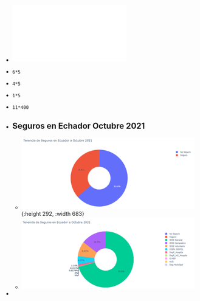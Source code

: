 - ![Informe Contrato 73  Proyecto Alumnus+vf signed (1).pdf](../assets/Informe_Contrato_73_Proyecto_Alumnus+vf_signed_(1)_1637552839114_0.pdf)
- ```calc
  6*5
  ```
- ```calc
  4*5
  ```
- ```calc
  1*5
  ```
- ```calc
  11*400
  ```
- Seguros en Echador Octubre 2021
	-
	- ![image.png](../assets/image_1639328584563_0.png){:height 292, :width 683}
	- ![image.png](../assets/image_1639328794232_0.png)
-